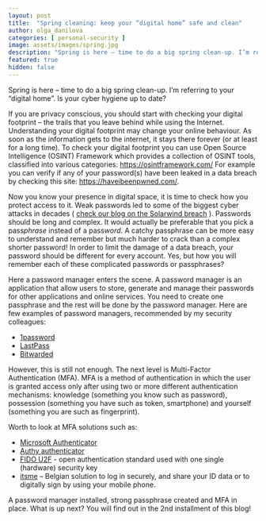 ```yaml
---
layout: post
title:  "Spring cleaning: keep your “digital home” safe and clean"
author: olga_danilova
categories: [ personal-security ]
image: assets/images/spring.jpg
description: "Spring is here – time to do a big spring clean-up. I’m referring to your “digital home”. Is your cyber hygiene up to date?"
featured: true
hidden: false
---
```


Spring is here – time to do a big spring clean-up. I’m referring to your “digital home”. 
Is your cyber hygiene up to date?

If you are privacy conscious, you should start with checking your digital footprint – the trails that you leave behind while using the Internet. Understanding your digital footprint may change your online behaviour. As soon as the information gets to the internet, it stays there forever (or at least for a long time). To check your digital footprint you can use Open Source Intelligence (OSINT) Framework which provides a collection of OSINT tools, classified into various categories: https://osintframework.com/ 
For example you can verify if any of your password(s) have been leaked in a data breach by checking this site: https://haveibeenpwned.com/. 

Now you know your presence in digital space, it is time to check how you protect access to it. Weak passwords led to some of the biggest cyber attacks in decades ( [check our blog on the Solarwind breach](https://ordina-cyber.github.io/Solarwinds/) ). Passwords should be long and complex. It would actually be preferable that you pick a pass*phrase* instead of a pass*word*. A catchy passphrase can be more easy to understand and remember but much harder to crack than a complex shorter password! In order to limit the damage of a data breach,  your password should be different for every account. Yes, but how you will remember each of these complicated passwords or passphrases? 

Here a password manager enters the scene. A password manager is an application that allow users to store, generate and manage their passwords for other applications and online services. You need to create one passphrase and the rest will be done by the password manager. Here are few examples of password managers, recommended by my security colleagues:
- [1password](1password.com)
- [LastPass](lastpass.com)
- [Bitwarded](bitwarden.com)

However, this is still not enough. The next level is Multi-Factor Authentication (MFA). MFA is a method of authentication in which the user is granted access only after using two or more different authentication mechanisms: knowledge (something you know such as password), possession (something you have such as token, smartphone) and yourself (something you are such as fingerprint). 

Worth to look at MFA solutions such as:
- [Microsoft Authenticator](https://www.microsoft.com/en-us/account/authenticator)
- [Authy authenticator](https://authy.com/)
- [FIDO U2F](https://www.yubico.com/authentication-standards/fido-u2f/) - open authentication standard used with one single (hardware) security key
- [itsme](https://www.itsme.be/) – Belgian solution to log in securely, and share your ID data or to digitally sign by using your mobile phone.

A password manager installed, strong passphrase created and MFA in place. What is up next? You will find out in the 2nd installment of this blog!

